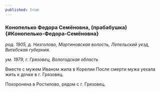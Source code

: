 ```yaml
---
published: true
---
```


### Конопелько Федора Семёновна, (прабабушка)  {#Конопелько-Федора-Семёновна}

_род. 1905, д. Низголово, Мартиновская волость, Лепельский уезд, Витебская губерния._

_ум. 1979, г. Грязовец, Вологодская область_

Вместе с мужем Иваном жила в Корелии
После смерти мужа уехала жить к дочке в г. Грязовец.

Похоронена в Ростилово, рядом с г. Грязовец.
